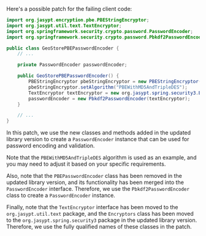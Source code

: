 Here's a possible patch for the failing client code:
```java
import org.jasypt.encryption.pbe.PBEStringEncryptor;
import org.jasypt.util.text.TextEncryptor;
import org.springframework.security.crypto.password.PasswordEncoder;
import org.springframework.security.crypto.password.Pbkdf2PasswordEncoder;

public class GeoStorePBEPasswordEncoder {
    // ...

    private PasswordEncoder passwordEncoder;

    public GeoStorePBEPasswordEncoder() {
        PBEStringEncryptor pbeStringEncryptor = new PBEStringEncryptor();
        pbeStringEncryptor.setAlgorithm("PBEWithMD5AndTripleDES");
        TextEncryptor textEncryptor = new org.jasypt.spring.security3.Encryptors.TextEncryptor(pbeStringEncryptor);
        passwordEncoder = new Pbkdf2PasswordEncoder(textEncryptor);
    }

    // ...
}
```
In this patch, we use the new classes and methods added in the updated library version to create a `PasswordEncoder` instance that can be used for password encoding and validation.

Note that the `PBEWithMD5AndTripleDES` algorithm is used as an example, and you may need to adjust it based on your specific requirements.

Also, note that the `PBEPasswordEncoder` class has been removed in the updated library version, and its functionality has been merged into the `PasswordEncoder` interface. Therefore, we use the `Pbkdf2PasswordEncoder` class to create a `PasswordEncoder` instance.

Finally, note that the `TextEncryptor` interface has been moved to the `org.jasypt.util.text` package, and the `Encryptors` class has been moved to the `org.jasypt.spring.security3` package in the updated library version. Therefore, we use the fully qualified names of these classes in the patch.